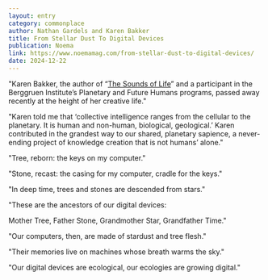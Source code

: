 ```yaml
---
layout: entry
category: commonplace
author: Nathan Gardels and Karen Bakker
title: From Stellar Dust To Digital Devices
publication: Noema
link: https://www.noemamag.com/from-stellar-dust-to-digital-devices/
date: 2024-12-22
---
```


"Karen Bakker, the author of “[The Sounds of Life](https://press.princeton.edu/books/hardcover/9780691206288/the-sounds-of-life)” and a participant in the Berggruen Institute’s Planetary and Future Humans programs, passed away recently at the height of her creative life."

"Karen told me that ‘collective intelligence ranges from the cellular to the planetary. It is human and non-human, biological, geological.’ Karen contributed in the grandest way to our shared, planetary sapience, a never-ending project of knowledge creation that is not humans’ alone."

"Tree, reborn: the keys on my computer."

"Stone, recast: the casing for my computer, cradle for the keys."

"In deep time, trees and stones are descended from stars."

"These are the ancestors of our digital devices:

Mother Tree, Father Stone, Grandmother Star, Grandfather Time."

"Our computers, then, are made of stardust and tree flesh."

"Their memories live on machines whose breath warms the sky."

"Our digital devices are ecological, our ecologies are growing digital."
